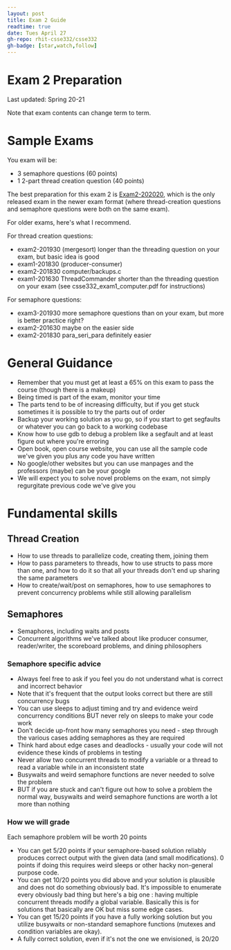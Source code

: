 ```yaml
---
layout: post
title: Exam 2 Guide
readtime: true
date: Tues April 27
gh-repo: rhit-csse332/csse332
gh-badge: [star,watch,follow]
---
```


# Exam 2 Preparation

Last updated: Spring 20-21

Note that exam contents can change term to term.

# Sample Exams

You exam will be:

+ 3 semaphore questions (60 points)
+ 1 2-part thread creation question (40 points)

The best preparation for this exam 2 is
[Exam2-202020](https://github.com/rhit-csse332/csse332/tree/main/sample_exams/Exam2-202020),
which is the only released exam in the newer
exam format (where thread-creation questions and semaphore questions were both
on the same exam).

For older exams, here's what I recommend.

For thread creation questions:

+ exam2-201930 (mergesort) longer than the threading question on your exam, but
  basic idea is good
+ exam1-201830 (producer-consumer)
+ exam2-201830 computer/backups.c
+ exam1-201630 ThreadCommander shorter than the threading question on your exam
(see csse332\_exam1\_computer.pdf for instructions)

For semaphore questions:

+ exam3-201930 more semaphore questions than on your exam, but more is better
  practice right?
+ exam2-201630 maybe on the easier side
+ exam2-201830 para\_seri\_para definitely easier


# General Guidance


* Remember that you must get at least a 65% on this exam to pass the
  course (though there is a makeup)
* Being timed is part of the exam, monitor your time
* The parts tend to be of increasing difficulty, but if you get stuck
  sometimes it is possible to try the parts out of order
* Backup your working solution as you go, so if you start to get
  segfaults or whatever you can go back to a working codebase
* Know how to use gdb to debug a problem like a segfault and at least
  figure out where you're erroring
* Open book, open course website, you can use all the sample code
  we've given you plus any code you have written
* No google/other websites but you can use manpages and the professors
  (maybe) can be your google
* We will expect you to solve novel problems on the exam, not simply
  regurgitate previous code we've give you

# Fundamental skills

## Thread Creation

* How to use threads to parallelize code, creating them, joining them
* How to pass parameters to threads, how to use structs to pass more
  than one, and how to do it so that all your threads don't end up
  sharing the same parameters
* How to create/wait/post on semaphores, how to use semaphores to
  prevent concurrency problems while still allowing parallelism
        
## Semaphores

* Semaphores, including waits and posts
* Concurrent algorithms we've talked about like producer consumer,
  reader/writer, the scoreboard problems, and dining philosophers

### Semaphore specific advice

* Always feel free to ask if you feel you do not understand what is
  correct and incorrect behavior
* Note that it's frequent that the output looks correct but there are
  still concurrency bugs
* You can use sleeps to adjust timing and try and evidence weird
  concurrency conditions BUT never rely on sleeps to make your code work
* Don't decide up-front how many semaphores you need - step through the
  various cases adding semaphores as they are required
* Think hard about edge cases and deadlocks - usually your code will
  not evidence these kinds of problems in testing
* Never allow two concurrent threads to modify a variable or a thread
  to read a variable while in an inconsistent state
* Busywaits and weird semaphore functions are never needed to solve
  the problem
* BUT if you are stuck and can't figure out how to solve a problem the
  normal way, busywaits and weird semaphore functions are worth a lot
  more than nothing
  
### How we will grade

Each semaphore problem will be worth 20 points

* You can get 5/20 points if your semaphore-based solution reliably
  produces correct output with the given data (and small
  modifications).  0 points if doing this requires weird sleeps or
  other hacky non-general purpose code.
* You can get 10/20 points you did above and your solution is
  plausible and does not do something obviously bad.  It's impossible
  to enumerate every obviously bad thing but here's a big one : having
  multiple concurrent threads modify a global variable.  Basically
  this is for solutions that basically are OK but miss some edge
  cases.
* You can get 15/20 points if you have a fully working solution but
  you utilize busywaits or non-standard semaphore functions (mutexes and
  condition variables are okay).
* A fully correct solution, even if it's not the one we envisioned, is
  20/20


